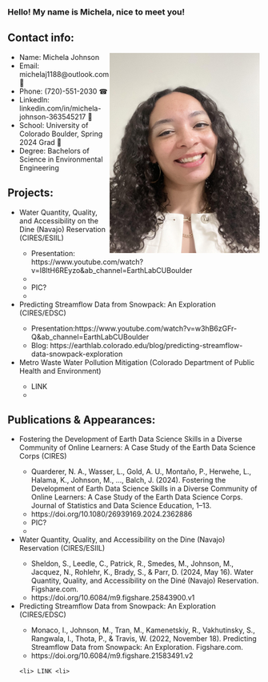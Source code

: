 ### Hello! My name is Michela, nice to meet you! 





## Contact info:
<img src="headshot.jpg" width="300" height= "400"
img align="right"  />
<ul> 
<li> Name: Michela Johnson </li>
<li> Email: michelaj1188@outlook.com 📩</li>
<li> Phone: (720)-551-2030 ☎ </li>
<li> LinkedIn: linkedin.com/in/michela-johnson-363545217 📸 </li>
<li> School: University of Colorado Boulder, Spring 2024 Grad 🐃 </li>
<li> Degree: Bachelors of Science in Environmental Engineering </li>
</ul>

## Projects:
<ul> 
<li> Water Quantity, Quality, and Accessibility on the Dine (Navajo) Reservation (CIRES/ESIIL) </li>
  <ul> 
    <li> Presentation: https://www.youtube.com/watch?v=I8ltH6REyzo&ab_channel=EarthLabCUBoulder <li>
    <li> PIC? <li>
  </ul>
<li> Predicting Streamflow Data from Snowpack: An Exploration (CIRES/EDSC) </li>
  <ul> 
    <li> Presentation:https://www.youtube.com/watch?v=w3hB6zGFr-Q&ab_channel=EarthLabCUBoulder <li>
    Blog: https://earthlab.colorado.edu/blog/predicting-streamflow-data-snowpack-exploration
  </ul>
<li> Metro Waste Water Pollution Mitigation (Colorado Department of Public Health and Environment) </li>
   <ul> 
    <li> LINK <li>
  </ul>
</ul>


## Publications & Appearances:
<ul> 
<li> Fostering the Development of Earth Data Science Skills in a Diverse Community of Online Learners: A Case Study of the Earth Data Science Corps (CIRES) </li>
  <ul> 
    <li> Quarderer, N. A., Wasser, L., Gold, A. U., Montaño, P., Herwehe, L., Halama, K., Johnson, M., ..., Balch, J. (2024). Fostering the Development of Earth Data Science Skills in a Diverse Community of Online Learners: A Case Study of the Earth Data Science Corps. Journal of Statistics and Data Science Education, 1–13. <li>
      https://doi.org/10.1080/26939169.2024.2362886 
    <li> PIC? <li>
  </ul>
<li> Water Quantity, Quality, and Accessibility on the Dine (Navajo) Reservation (CIRES/ESIIL) </li>
  <ul> 
    <li> Sheldon, S., Leedle, C., Patrick, R., Smedes, M., Johnson, M., Jacquez, N., Rohlehr, K., Brady, S., & Parr, D. (2024, May 16). Water Quantity, Quality, and Accessibility on the Diné (Navajo) Reservation. Figshare.com. <li>
      https://doi.org/10.6084/m9.figshare.25843900.v1 
  </ul>
<li> Predicting Streamflow Data from Snowpack: An Exploration (CIRES/EDSC) </li>
  <ul>
  <li> Monaco, I., Johnson, M., Tran, M., Kamenetskiy, R., Vakhutinsky, S., Rangwala, I., Thota, P., & Travis, W. (2022, November 18). Predicting Streamflow Data from Snowpack: An Exploration. Figshare.com. <li>
  https://doi.org/10.6084/m9.figshare.21583491.v2 
  </ul>
   
    <li> LINK <li>
  </ul>
</ul>
